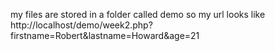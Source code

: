 my files are stored in a folder called demo so my url looks like http://localhost/demo/week2.php?firstname=Robert&lastname=Howard&age=21
